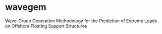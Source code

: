 # wavegem
Wave-Group Generation Methodology for the Prediction of Extreme Loads on Offshore Floating Support Structures
